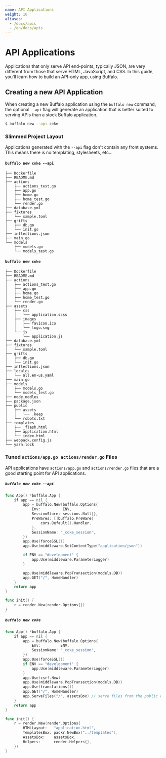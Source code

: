 ```yaml
---
name: API Applications
weight: 10
aliases:
  - /docs/apis
  - /en/docs/apis
---
```


# API Applications

Applications that only serve API end-points, typically JSON, are very different from those that serve HTML, JavaScript, and CSS. In this guide, you'll learn how to build an API-only app, using Buffalo.

## Creating a new API Application

When creating a new Buffalo application using the `buffalo new` command, the optional `--api` flag will generate an application that is better suited to serving APIs than a stock Buffalo application.

```bash
$ buffalo new --api coke
```

### Slimmed Project Layout

Applications generated with the `--api` flag don't contain any front systems. This means there is no templating, stylesheets, etc...

#### <code>buffalo new coke --api</code>
```erb
├── Dockerfile
├── README.md
├── actions
│   ├── actions_test.go
│   ├── app.go
│   ├── home.go
│   ├── home_test.go
│   └── render.go
├── database.yml
├── fixtures
│   └── sample.toml
├── grifts
│   ├── db.go
│   └── init.go
├── inflections.json
├── main.go
└── models
    ├── models.go
    └── models_test.go
```

#### <code>buffalo new coke</code>
```erb
├── Dockerfile
├── README.md
├── actions
│   ├── actions_test.go
│   ├── app.go
│   ├── home.go
│   ├── home_test.go
│   └── render.go
├── assets
│   ├── css
│   │   └── application.scss
│   ├── images
│   │   ├── favicon.ico
│   │   └── logo.svg
│   └── js
│       └── application.js
├── database.yml
├── fixtures
│   └── sample.toml
├── grifts
│   ├── db.go
│   └── init.go
├── inflections.json
├── locales
│   └── all.en-us.yaml
├── main.go
├── models
│   ├── models.go
│   └── models_test.go
├── node_modles
├── package.json
├── public
│   ├── assets
│   │   └── .keep
│   └── robots.txt
├── templates
│   ├── _flash.html
│   ├── application.html
│   └── index.html
├── webpack.config.js
└── yarn.lock
```

### Tuned `actions/app.go actions/render.go` Files

API applications have `actions/app.go` and `actions/render.go` files that are a good starting point for API applications.

<h5><code>buffalo new coke --api</code></h5>

```go
func App() *buffalo.App {
	if app == nil {
		app = buffalo.New(buffalo.Options{
			Env:          ENV,
			SessionStore: sessions.Null{},
			PreWares: []buffalo.PreWare{
				cors.Default().Handler,
			},
			SessionName: "_coke_session",
		})
		app.Use(forceSSL())
		app.Use(middleware.SetContentType("application/json"))

		if ENV == "development" {
			app.Use(middleware.ParameterLogger)
		}

		app.Use(middleware.PopTransaction(models.DB))
		app.GET("/", HomeHandler)
	}
	return app
}
```

```go
func init() {
	r = render.New(render.Options{})
}
```

<h5><code>buffalo new coke</code></h5>

```go
func App() *buffalo.App {
	if app == nil {
		app = buffalo.New(buffalo.Options{
			Env:         ENV,
			SessionName: "_coke_session",
		})
		app.Use(forceSSL())
		if ENV == "development" {
			app.Use(middleware.ParameterLogger)
		}
		app.Use(csrf.New)
		app.Use(middleware.PopTransaction(models.DB))
		app.Use(translations())
		app.GET("/", HomeHandler)
		app.ServeFiles("/", assetsBox) // serve files from the public directory
	}
	return app
}
```

```go
func init() {
	r = render.New(render.Options{
		HTMLLayout:   "application.html",
		TemplatesBox: packr.NewBox("../templates"),
		AssetsBox:    assetsBox,
		Helpers:      render.Helpers{},
	})
}
```
